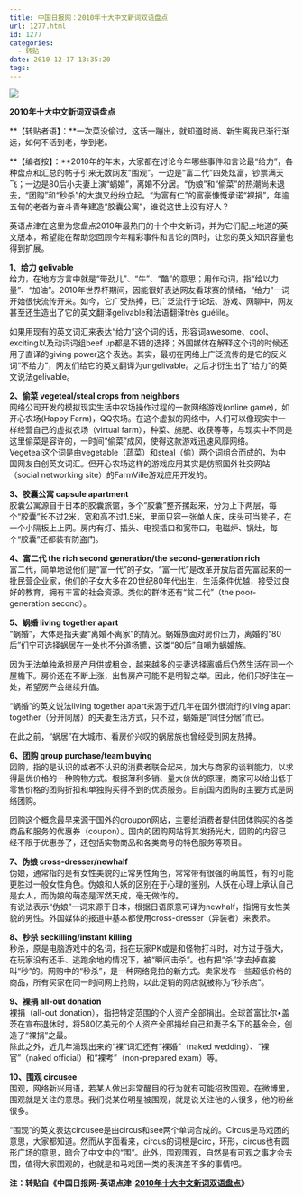 ```yaml
---
title: 中国日报网：2010年十大中文新词双语盘点
url: 1277.html
id: 1277
categories:
  - 转贴
date: 2010-12-17 13:35:20
tags:
---
```


![](http://photo.guolaijie.com/rooufer/attachments/month_1012/220101217132750.jpg)  
  

**2010年十大中文新词双语盘点**

  
**【转贴者语】：**一次菜没偷过，这话一蹦出，就知道时尚、新生离我已渐行渐远，如何不活到老，学到老。  
  
**【编者按】：**2010年的年末，大家都在讨论今年哪些事件和言论最“给力”，各种盘点和汇总的帖子引来无数网友“围观”。一边是“富二代”四处炫富，钞票满天飞；一边是80后小夫妻上演“蜗婚”，离婚不分居。“伪娘”和“偷菜”的热潮尚未退去，“团购”和“秒杀”的大旗又纷纷立起。“为富有仁”的富豪慷慨承诺“裸捐”，年逾五旬的老者为奋斗青年建造“胶囊公寓”，谁说这世上没有好人？  
  
英语点津在这里为您盘点2010年最热门的十个中文新词，并为它们配上地道的英文版本，希望能在帮助您回顾今年精彩事件和言论的同时，让您的英文知识容量也得到扩展。  
  
**1、给力 gelivable**  
给力，在地方方言中就是“带劲儿”、“牛”、“酷”的意思；用作动词，指“给以力量”、“加油”。2010年世界杯期间，因能很好表达网友看球赛的情绪，“给力”一词开始很快流传开来。如今，它广受热捧，已广泛流行于论坛、游戏、网聊中，网友甚至还生造出了它的英文翻译gelivable和法语翻译très guélile。  
  
如果用现有的英文词汇来表达“给力”这个词的话，形容词awesome、cool、exciting以及动词词组beef up都是不错的选择；外国媒体在解释这个词的时候还用了直译的giving power这个表达。其实，最初在网络上广泛流传的是它的反义词“不给力”，网友们给它的英文翻译为ungelivable。之后才衍生出了“给力”的英文说法gelivable。  
  
**2、偷菜 vegeteal/steal crops from neighbors**  
网络公司开发的模拟现实生活中农场操作过程的一款网络游戏(online game)，如开心农场(Happy Farm)，QQ农场。在这个虚拟的网络中，人们可以像现实中一样经营自己的虚拟农场（virtual farm），种菜、施肥、收获等等，与现实中不同是这里偷菜是容许的，一时间“偷菜”成风，使得这款游戏迅速风靡网络。  
Vegeteal这个词是由vegetable（蔬菜）和steal（偷）两个词组合而成的，为中国网友自创英文词汇。但开心农场这样的游戏应用其实是仿照国外社交网站（social networking site）的FarmVille游戏应用开发的。  
  
**3、胶囊公寓 capsule apartment**  
胶囊公寓源自于日本的胶囊旅馆，多个“胶囊”整齐摞起来，分为上下两层，每个“胶囊”长不过2米，宽和高不过1.5米，里面只容一张单人床，床头可当凳子，在一个小隔板上上网。房内有灯、插头、电视插口和宽带口，电磁炉、锅灶，每个“胶囊”还都装有防盗门。  
  
**4、富二代 the rich second generation/the second-generation rich**  
富二代，简单地说他们是“富一代”的子女。“富一代”是改革开放后首先富起来的一批民营企业家，他们的子女大多在20世纪80年代出生，生活条件优越，接受过良好的教育，拥有丰富的社会资源。类似的群体还有“贫二代”（the poor-generation second）。  
  
**5、蜗婚 living together apart**  
“蜗婚”，大体是指夫妻“离婚不离家”的情况。蜗婚族面对房价压力，离婚的“80后”们宁可选择蜗居在一处也不分道扬镳，这类“80后”自嘲为蜗婚族。  
  
因为无法单独承担房产月供或租金，越来越多的夫妻选择离婚后仍然生活在同一个屋檐下。房价还在不断上涨，出售房产可能不是明智之举。因此，他们只好住在一处，希望房产会继续升值。  
  
“蜗婚”的英文说法living together apart来源于近几年在国外很流行的living apart together（分开同居）的夫妻生活方式，只不过，蜗婚是“同住分居”而已。  
  
在此之前，“蜗居”在大城市、看房价兴叹的蜗居族也曾经受到网友热捧。  
  
**6、团购 group purchase/team buying**  
团购，指的是认识的或者不认识的消费者联合起来，加大与商家的谈判能力，以求得最优价格的一种购物方式。根据薄利多销、量大价优的原理，商家可以给出低于零售价格的团购折扣和单独购买得不到的优质服务。目前国内团购的主要方式是网络团购。  
  
团购这个概念最早来源于国外的groupon网站，主要给消费者提供团体购买的各类商品和服务的优惠券（coupon）。国内的团购网站将其发扬光大，团购的内容已经不限于优惠券了，还包括实物商品和各类商号的特色服务等项目。  
  
**7、伪娘 cross-dresser/newhalf**  
伪娘，通常指的是有女性美貌的正常男性角色，常常带有很强的萌属性，有的可能更胜过一般女性角色。伪娘和人妖的区别在于心理的鉴别，人妖在心理上承认自己是女人，而伪娘的萌态是浑然天成，毫无做作的。  
有说法表示“伪娘”一词来源于日本，根据日语原意可译为newhalf，指拥有女性美貌的男性。外国媒体的报道中基本都使用cross-dresser（异装者）来表示。  
  
**8、秒杀 seckilling/instant killing**  
秒杀，原是电脑游戏中的名词，指在玩家PK或是和怪物打斗时，对方过于强大，在玩家没有还手、逃跑余地的情况下，被“瞬间击杀”。也有把“杀”字去掉直接叫“秒”的。网购中的“秒杀”，是一种网络竞拍的新方式。卖家发布一些超低价格的商品，所有买家在同一时间网上抢购，以此促销的网店就被称为“秒杀店”。  
  
**9、裸捐 all-out donation**  
裸捐（all-out donation），指把特定范围的个人资产全部捐出。全球首富比尔•盖茨在宣布退休时，将580亿美元的个人资产全部捐给自己和妻子名下的基金会，创造了“裸捐”之最。  
除此之外，近几年涌现出来的“裸”词汇还有“裸婚”（naked wedding）、“裸官”（naked official）和“裸考”（non-prepared exam）等。  
  
**10、围观 circusee**  
围观，网络新兴用语，若某人做出非常醒目的行为就有可能招致围观。在微博里，围观就是关注的意思。我们说某位明星被围观，就是说关注他的人很多，他的粉丝很多。  
  
“围观”的英文表达circusee是由circus和see两个单词合成的。Circus是马戏团的意思，大家都知道。然而从字面看来，circus的词根是circ，环形，circus也有圆形广场的意思，暗合了中文中的“围”。此外，围观围观，自然是有可观之事才会去围，值得大家围观的，也就是和马戏团一类的表演差不多的事情吧。  
  
**注：转贴自《中国日报网-英语点津-[2010年十大中文新词双语盘点](http://www.chinadaily.com.cn/language_tips/trans/2010-12/14/content_11700875.htm)》**